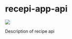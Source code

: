 # recepi-app-api
<a href="https://codecov.io/gh/abhisek11/recepi-app-api">
  <img src="https://codecov.io/gh/abhisek11/recepi-app-api/branch/master/graph/badge.svg" />
</a>

Description of recipe api
